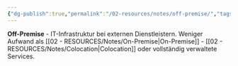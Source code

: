 ```yaml
---
{"dg-publish":true,"permalink":"/02-resources/notes/off-premise/","tags":["infrastruktur/extern","server/ausgelagert"],"noteIcon":"","updated":"2025-09-05T10:12:30.997+02:00"}
---
```



**Off-Premise** - IT-Infrastruktur bei externen Dienstleistern.
Weniger Aufwand als [[02 - RESOURCES/Notes/On-Premise\|On-Premise]] - [[02 - RESOURCES/Notes/Colocation\|Colocation]] oder vollständig verwaltete Services.